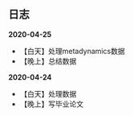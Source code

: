 日志
-----------------

**2020-04-25**
- 【白天】处理metadynamics数据
- 【晚上】总结数据

**2020-04-24**
- 【白天】处理数据
- 【晚上】写毕业论文

